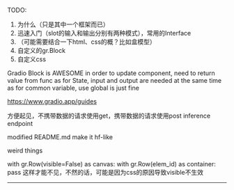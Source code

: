 TODO:
1. 为什么（只是其中一个框架而已）
2. 迅速入门（slot的输入和输出分别有两种模式），常用的Interface
3. （可能需要结合一下html、css的概？比如盒模型）
4. 自定义的gr.Block
5. 自定义css


Gradio Block is AWESOME
in order to update component, need to return value from func
as for State, input and output are needed at the same time
as for common variable, use global is just fine


https://www.gradio.app/guides


方便起见，不携带数据的请求使用get，携带数据的请求使用post
inference endpoint


modified README.md
make it hf-like


weird things

with gr.Row(visible=False) as canvas:
    with gr.Row(elem_id) as container:
        pass
这样才能不见，不然的话，可能是因为css的原因导致visible不生效


---